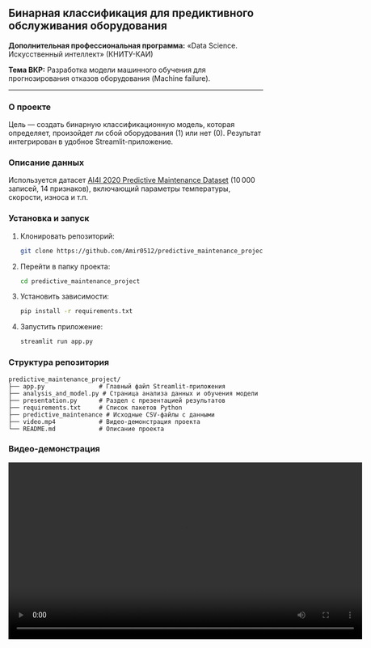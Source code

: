 ## Бинарная классификация для предиктивного обслуживания оборудования

**Дополнительная профессиональная программа:** «Data Science. Искусственный интеллект» (КНИТУ-КАИ)

**Тема ВКР:** Разработка модели машинного обучения для прогнозирования отказов оборудования (Machine failure).

---

### О проекте

Цель — создать бинарную классификационную модель, которая определяет, произойдет ли сбой оборудования (1) или нет (0). Результат интегрирован в удобное Streamlit-приложение.

### Описание данных

Используется датасет [AI4I 2020 Predictive Maintenance Dataset](https://archive.ics.uci.edu/dataset/601/predictive+maintenance+dataset) (10 000 записей, 14 признаков), включающий параметры температуры, скорости, износа и т.п.

### Установка и запуск

1. Клонировать репозиторий:

   ```bash
   git clone https://github.com/Amir0512/predictive_maintenance_project
   ```
2. Перейти в папку проекта:

   ```bash
   cd predictive_maintenance_project
   ```
3. Установить зависимости:

   ```bash
   pip install -r requirements.txt
   ```
4. Запустить приложение:

   ```bash
   streamlit run app.py
   ```

### Структура репозитория

```
predictive_maintenance_project/
├── app.py               # Главный файл Streamlit-приложения
├── analysis_and_model.py # Страница анализа данных и обучения модели
├── presentation.py      # Раздел с презентацией результатов
├── requirements.txt     # Список пакетов Python
├── predictive_maintenance # Исходные CSV-файлы с данными
├── video.mp4            # Видео-демонстрация проекта
└── README.md            # Описание проекта 
```

### Видео-демонстрация

<video src="https://github.com/Amir0512/predictive_maintenance_project/blob/main/video.mp4?raw=true" controls width="700"></video>


